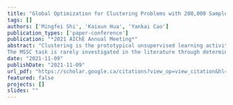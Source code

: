 ```yaml
---
title: "Global Optimization for Clustering Problems with 200,000 Samples"
tags: []
authors: ['Mingfei Shi', 'Kaixun Hua', 'Yankai Cao']
publication_types: ['paper-conference']
publication: "*2021 AIChE Annual Meeting*"
abstract: "Clustering is the prototypical unsupervised learning activity that identifies cohesive and well-differentiated groups of records in data [1]. In this paper, we focus on a fundamental target of the clustering problems that minimize the within-cluster sum-of-squared-error, which can be formulated as a Mixed Integer Second Order Cone Programming (MISOCP) problem. There are many heuristic methods proposed for solving the minimum sum-of-squares clustering (MSSC) task. For instance, the k-means clustering algorithm [2] provides a coordinated descent-based method to produce a local solution. However, due to the non-convexity of the MSSC objectives, the classic k-means algorithm is sensitive to the initialization and easy to fall under the local minimum [3].
The MSSC task is rarely investigated in the literature through deterministic optimization to find its global optimal value. One reason is that a classic global optimization algorithm based on branch and bound (BB) scheme needs to perform branching on all binary variables, and the number of binary variables increases linearly as the number of data samples. Therefore, off-the-shelf global solvers cannot solve clustering problems even with hundreds of data points. In this presentation, we proposed a tailed reduced-space BB algorithm and designed four approaches to construct lower and upper bounds at each node in the BB scheme. One key advantage of this reduced-space algorithm is that it only needs to perform branching on the centers of clusters to guarantee convergence, and the size of centers is independent of the number of data samples. Another critical property of this algorithm is that both lower bounds and upper bounds can be obtained without solving any optimization problems. These two properties enable our algorithm to be scalable to the dataset with hundreds of thousands of data points. We performed numerical experiments on both synthetic and real-world datasets and compared our proposed algorithms with the off-the-shelf global optimal solvers and classical local optimal algorithms. The results reveal a strong performance and scalability of our algorithm. For example, the parallel version of our algorithm can solve the MSSC problem to an optimality gap of 1% on a synthetic dataset of 210,000 samples (i.e., 100 times larger than the state-of-the-art method [4] in the literature), using 100 CPU cores."
date: "2021-11-09"
publishDate: "2021-11-09"
url_pdf: "https://scholar.google.ca/citations?view_op=view_citation&hl=zh-CN&user=M-s3mjAAAAAJ&cstart=80&citation_for_view=M-s3mjAAAAAJ:XiSMed-E-HIC"
featured: false
projects: []
slides: ""
---
```

